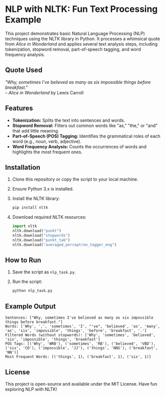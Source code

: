 # NLP with NLTK: Fun Text Processing Example

This project demonstrates basic Natural Language Processing (NLP) techniques using the NLTK library in Python. It processes a whimsical quote from *Alice in Wonderland* and applies several text analysis steps, including tokenization, stopword removal, part-of-speech tagging, and word frequency analysis.

## Quote Used

*"Why, sometimes I've believed as many as six impossible things before breakfast."*  
– *Alice in Wonderland* by Lewis Carroll

## Features

- **Tokenization:** Splits the text into sentences and words.
- **Stopword Removal:** Filters out common words like "as," "the," or "and" that add little meaning.
- **Part-of-Speech (POS) Tagging:** Identifies the grammatical roles of each word (e.g., noun, verb, adjective).
- **Word Frequency Analysis:** Counts the occurrences of words and highlights the most frequent ones.

## Installation

1. Clone this repository or copy the script to your local machine.
2. Ensure Python 3.x is installed.
3. Install the NLTK library:

   ```bash
   pip install nltk
   ```

4. Download required NLTK resources:

   ```python
   import nltk
   nltk.download("punkt")
   nltk.download("stopwords")
   nltk.download("punkt_tab")
   nltk.download("averaged_perceptron_tagger_eng")
   ```

## How to Run

1. Save the script as `nlp_task.py`.
2. Run the script:

   ```bash
   python nlp_task.py
   ```

## Example Output

```plaintext
Sentences: ["Why, sometimes I've believed as many as six impossible things before breakfast."]
Words: ['Why', ',', 'sometimes', 'I', "'ve", 'believed', 'as', 'many', 'as', 'six', 'impossible', 'things', 'before', 'breakfast', '.']
Filtered Words (without stopwords): ['Why', 'sometimes', 'believed', 'six', 'impossible', 'things', 'breakfast']
POS Tags: [('Why', 'WRB'), ('sometimes', 'RB'), ('believed', 'VBD'), ('six', 'CD'), ('impossible', 'JJ'), ('things', 'NNS'), ('breakfast', 'NN')]
Most Frequent Words: [('things', 1), ('breakfast', 1), ('six', 1)]
```

## License

This project is open-source and available under the MIT License. Have fun exploring NLP with NLTK!
